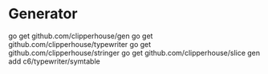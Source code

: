 Generator
============

  go get github.com/clipperhouse/gen
  go get github.com/clipperhouse/typewriter
  go get github.com/clipperhouse/stringer
  go get github.com/clipperhouse/slice
  gen add c6/typewriter/symtable
